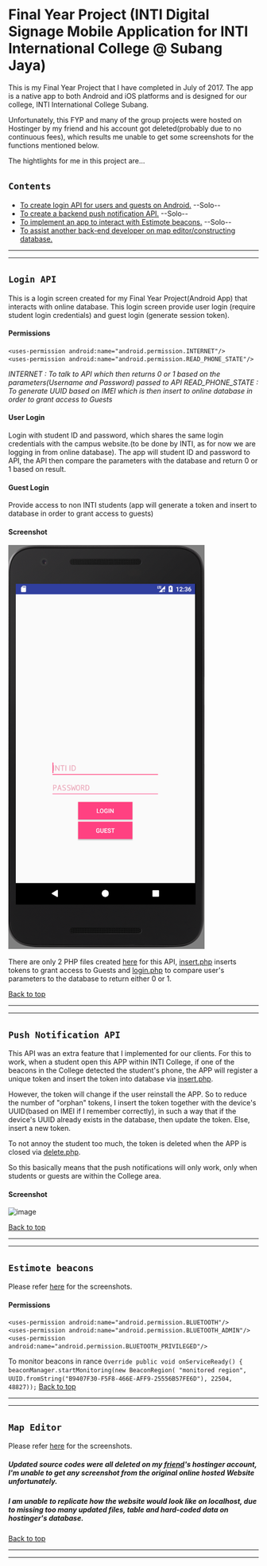 # Final Year Project (INTI Digital Signage Mobile Application for INTI International College @ Subang Jaya)
This is my Final Year Project that I have completed in July of 2017. 
The app is a native app to both Android and iOS platforms and is designed for our college, INTI International College Subang.

Unfortunately, this FYP and many of the group projects were hosted on Hostinger by my friend and his account got deleted(probably due to no continuous fees), which results me unable to get some screenshots for the functions mentioned below.

The hightlights for me in this project are...

## `Contents`
* [To create login API for users and guests on Android.](#login-api)            --Solo--
* [To create a backend push notification API.](#push-notification-api)          --Solo--
* [To implement an app to interact with Estimote beacons.](#estimote-beacons)   --Solo--
* [To assist another back-end developer on map editor/constructing database.](#map-editor)


****************************************************************************************************************************************
****************************************************************************************************************************************
## `Login API`
This is a login screen created for my Final Year Project(Android App) that interacts with online database.
This login screen provide user login (require student login credentials) and guest login (generate session token).

#### Permissions     
    <uses-permission android:name="android.permission.INTERNET"/>
    <uses-permission android:name="android.permission.READ_PHONE_STATE"/>
*INTERNET        : To talk to API which then returns 0 or 1 based on the parameters(Username and Password) passed to API
READ_PHONE_STATE : To generate UUID based on IMEI which is then insert to online database in order to grant access to Guests*    
    
#### User Login     
Login with student ID and password, which shares the same login credentials with the campus website.(to be done by INTI, as for now we are logging in from online database). The app will student ID and password to API, the API then compare the parameters with the database and return 0 or 1 based on result.

#### Guest Login
Provide access to non INTI students (app will generate a token and insert to database in order to grant access to guests)

#### Screenshot     
![image](https://github.com/shinjiat/Android-Login/blob/master/AndroidLogin/ScreenShot_20170829203644.png)

There are only 2 PHP files created [here](https://github.com/shinjiat/INTI-DIGITAL-SIGNAGE/tree/master/source%20codes/login) for this API, [insert.php](https://github.com/shinjiat/INTI-DIGITAL-SIGNAGE/blob/master/source%20codes/login/insert.php) inserts tokens to grant access to Guests and [login.php](https://github.com/shinjiat/INTI-DIGITAL-SIGNAGE/blob/master/source%20codes/login/login.php) to compare user's parameters to the database to return either 0 or 1.

[Back to top](#contents)
****************************************************************************************************************************************
****************************************************************************************************************************************
## `Push Notification API`
This API was an extra feature that I implemented for our clients.
For this to work, when a student open this APP within INTI College, if one of the beacons in the College detected the student's phone, the APP will register a unique token and insert the token into database via [insert.php](https://github.com/shinjiat/INTI-DIGITAL-SIGNAGE/blob/master/source%20codes/notification/insert.php).

However, the token will change if the user reinstall the APP. So to reduce the number of "orphan" tokens, I insert the token together with the device's UUID(based on IMEI if I remember correctly), in such a way that if the device's UUID already exists in the database, then update the token. Else, insert a new token.

To not annoy the student too much, the token is deleted when the APP is closed via [delete.php](https://github.com/shinjiat/INTI-DIGITAL-SIGNAGE/blob/master/source%20codes/notification/delete.php).

So this basically means that the push notifications will only work, only when students or guests are within the College area.

#### Screenshot
![image](https://github.com/shinjiat/INTI-DIGITAL-SIGNAGE/blob/master/screenshots/ScreenShot_20171027041955.png?raw=true)

[Back to top](#contents)
****************************************************************************************************************************************
****************************************************************************************************************************************
## `Estimote beacons`
Please refer [here](https://drive.google.com/file/d/0Bx9LRWgMTzbZaHJvVHlrV1g2VmM/view?usp=sharing) for the screenshots.

#### Permissions
    <uses-permission android:name="android.permission.BLUETOOTH"/>
    <uses-permission android:name="android.permission.BLUETOOTH_ADMIN"/>
    <uses-permission android:name="android.permission.BLUETOOTH_PRIVILEGED"/>

To monitor beacons in rance
    `Override
    public void onServiceReady() {
    beaconManager.startMonitoring(new BeaconRegion(
    "monitored region",
    UUID.fromString("B9407F30-F5F8-466E-AFF9-25556B57FE6D"), 22504, 48827));`
[Back to top](#contents)
****************************************************************************************************************************************
****************************************************************************************************************************************

## `Map Editor`
Please refer [here](https://drive.google.com/file/d/0Bx9LRWgMTzbZaHJvVHlrV1g2VmM/view?usp=sharing) for the screenshots.


##### Updated source codes were all deleted on my [friend](https://github.com/buyback)'s hostinger account, I'm unable to get any screenshot from the original online hosted Website unfortunately.
##### I am unable to replicate how the website would look like on localhost, due to missing too many updated files, table and hard-coded data on hostinger's database.

[Back to top](#contents)
****************************************************************************************************************************************
****************************************************************************************************************************************
